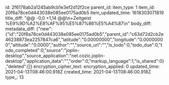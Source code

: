 id: 2f6178ab2a1245ab9cb1e3ef2d12f2ce
parent_id: 
item_type: 1
item_id: 20f6a78ce0d443038e085ee0175ad0b5
item_updated_time: 1618303071819
title_diff: "@@ -0,0 +1,14 @@\\n+Zeitgeist %E9%9D%A2%E8%AF%95%E5%87%86%E5%A4%87\\n"
body_diff: 
metadata_diff: {"new":{"id":"20f6a78ce0d443038e085ee0175ad0b5","parent_id":"c63d72d2cb2e46238873ea2257847ca6","latitude":"0.00000000","longitude":"0.00000000","altitude":"0.0000","author":"","source_url":"","is_todo":0,"todo_due":0,"todo_completed":0,"source":"joplin-desktop","source_application":"net.cozic.joplin-desktop","application_data":"","order":0,"markup_language":1,"is_shared":0},"deleted":[]}
encryption_cipher_text: 
encryption_applied: 0
updated_time: 2021-04-13T08:46:00.918Z
created_time: 2021-04-13T08:46:00.918Z
type_: 13